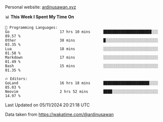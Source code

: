Personal website: [ardinusawan.xyz](https://ardinusawan.xyz)

<!--START_SECTION:waka-->
📊 **This Week I Spent My Time On** 

```text
💬 Programming Languages: 
Go                       17 hrs 10 mins      ██████████████████████░░░   89.57 % 
Other                    38 mins             █░░░░░░░░░░░░░░░░░░░░░░░░   03.35 % 
Lua                      18 mins             ░░░░░░░░░░░░░░░░░░░░░░░░░   01.58 % 
Markdown                 17 mins             ░░░░░░░░░░░░░░░░░░░░░░░░░   01.49 % 
Bash                     15 mins             ░░░░░░░░░░░░░░░░░░░░░░░░░   01.35 % 

🔥 Editors: 
GoLand                   16 hrs 18 mins      █████████████████████░░░░   85.03 % 
Neovim                   2 hrs 52 mins       ████░░░░░░░░░░░░░░░░░░░░░   14.97 % 
```


 Last Updated on 05/11/2024 20:21:18 UTC
<!--END_SECTION:waka-->
Data taken from https://wakatime.com/@ardinusawan
